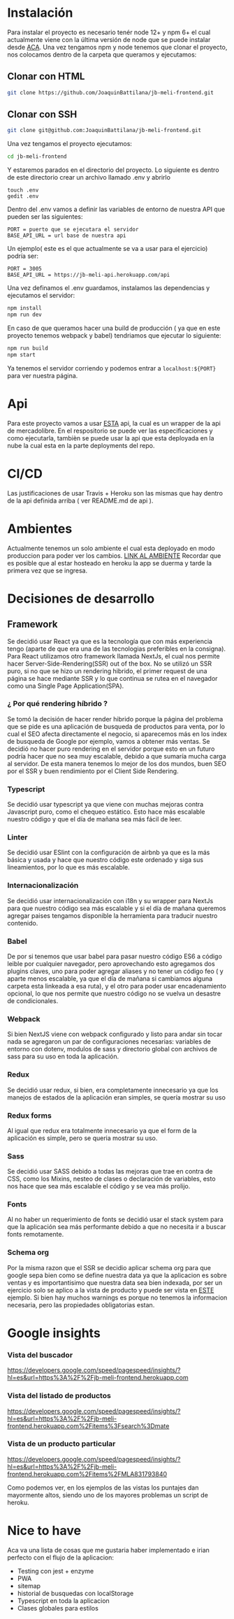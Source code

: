 # Instalación

Para instalar el proyecto es necesario tenér node 12+ y npm 6+ el cual actualmente viene con la última versión de node que se puede instalar desde [ACA](https://nodejs.org/en/).
Una vez tengamos npm y node tenemos que clonar el proyecto, nos colocamos dentro de la carpeta que queramos y ejecutamos:

## Clonar con HTML
```sh
git clone https://github.com/JoaquinBattilana/jb-meli-frontend.git
````

## Clonar con SSH
```sh
git clone git@github.com:JoaquinBattilana/jb-meli-frontend.git
```

Una vez tengamos el proyecto ejecutamos:
```sh
cd jb-meli-frontend
```
Y estaremos parados en el directorio del proyecto.
Lo siguiente es dentro de este directorio crear un archivo llamado .env y abrirlo
```
touch .env
gedit .env
````
Dentro del .env vamos a definir las variables de entorno de nuestra API que pueden ser las siguientes:
```code
PORT = puerto que se ejecutara el servidor
BASE_API_URL = url base de nuestra api
```
Un ejemplo( este es el que actualmente se va a usar para el ejercicio) podría ser:
```code
PORT = 3005
BASE_API_URL = https://jb-meli-api.herokuapp.com/api
```

Una vez definamos el .env guardamos, instalamos las dependencias y ejecutamos el servidor:
```bash
npm install
npm run dev
```

En caso de que queramos hacer una build de producción ( ya que en este proyecto tenemos webpack y babel) tendriamos que ejecutar lo siguiente:
```bash
npm run build
npm start
```
Ya tenemos el servidor corriendo y podemos entrar a `localhost:${PORT}` para ver nuestra página.

# Api
Para este proyecto vamos a usar [ESTA](https://github.com/JoaquinBattilana/jb-meli-api) api, la cual es un wrapper de la api de mercadolibre. En el respositorio se puede ver las especificaciones y como ejecutarla, tambièn se puede usar la api que esta deployada en la nube la cual esta en la parte deployments del repo.

# CI/CD

Las justificaciones de usar Travis + Heroku son las mismas que hay dentro de la api definida arriba ( ver README.md de api ).

# Ambientes

Actualmente tenemos un solo ambiente el cual esta deployado en modo produccion para poder ver los cambios.
[LINK AL AMBIENTE](https://jb-meli-frontend.herokuapp.com)
Recordar que es posible que al estar hosteado en heroku la app se duerma y tarde la primera vez que se ingresa.

# Decisiones de desarrollo

## Framework
Se decidió usar React ya que es la tecnología que con más experiencia tengo (aparte de que era una de las tecnologias preferibles en la consigna). Para React utilizamos otro framework llamada NextJs, el cual nos permite hacer Server-Side-Rendering(SSR) out of the box. No se utilizó un SSR puro, si no que se hizo un rendering hibrido, el primer request de una página se hace mediante SSR y lo que continua se rutea en el navegador como una Single Page Application(SPA).
### ¿ Por qué rendering híbrido ?
Se tomó la decisión de hacer render hibrido porque la página del problema que se pide es una aplicación de busqueda de productos para venta, por lo cual el SEO afecta directamente el negocio, si aparecemos más en los index de busqueda de Google por ejemplo, vamos a obtener más ventas. Se decidió no hacer puro rendering en el servidor porque esto en un futuro podría hacer que no sea muy escalable, debido a que sumaría mucha carga al servidor. De esta manera tenemos lo mejor de los dos mundos, buen SEO por el SSR y buen rendimiento por el Client Side Rendering.
### Typescript
Se decidió usar typescript ya que viene con muchas mejoras contra Javascript puro, como el chequeo estático. Esto hace más escalable nuestro código y que el día de mañana sea más fácil de leer.
### Linter
Se decidió usar ESlint con la configuración de airbnb ya que es la más básica y usada y hace que nuestro código este ordenado y siga sus lineamientos, por lo que es más escalable.
### Internacionalización
Se decidió usar internacionalización con i18n y su wrapper para NextJs para que nuestro código sea más escalable y si el día de mañana queremos agregar paises tengamos disponible la herramienta para traducir nuestro contenido.
### Babel
De por si tenemos que usar babel para pasar nuestro código ES6 a código leible por cualquier navegador, pero aprovechando esto agregamos dos plugins claves, uno para poder agregar aliases y no tener un código feo ( y aparte menos escalable, ya que el día de mañana si cambiamos alguna carpeta esta linkeada a esa ruta), y el otro para poder usar encadenamiento opcional, lo que nos permite que nuestro código no se vuelva un desastre de condicionales.
### Webpack
Si bien NextJS viene con webpack configurado y listo para andar sin tocar nada se agregaron un par de configuraciones necesarias: variables de entorno con dotenv, modulos de sass y directorio global con archivos de sass para su uso en toda la aplicación.
### Redux
Se decidió usar redux, si bien, era completamente innecesario ya que los manejos de estados de la aplicación eran simples, se quería mostrar su uso
### Redux forms
Al igual que redux era totalmente innecesario ya que el form de la aplicación es simple, pero se queria mostrar su uso.
### Sass
Se decidió usar SASS debido a todas las mejoras que trae en contra de CSS, como los Mixins, nesteo de clases o declaración de variables, esto nos hace que sea más escalable el código y se vea más prolijo.
### Fonts
Al no haber un requerimiento de fonts se decidió usar el stack system para que la aplicación sea más performante debido a que no necesita ir a buscar fonts remotamente.
### Schema org
Por la misma razon que el SSR se decidio aplicar schema org para que google sepa bien como se define nuestra data ya que la aplicacion es sobre ventas y es importantisimo que nuestra data sea bien indexada, por ser un ejercicio solo se aplico a la vista de producto y puede ser vista en [ESTE](https://search.google.com/structured-data/testing-tool/u/0/#url=https%3A%2F%2Fjb-meli-frontend.herokuapp.com%2Fitems%2FMLA793241006) ejemplo. Si bien hay muchos warnings es porque no tenemos la informacion necesaria, pero las propiedades obligatorias estan.

# Google insights

### Vista del buscador
https://developers.google.com/speed/pagespeed/insights/?hl=es&url=https%3A%2F%2Fjb-meli-frontend.herokuapp.com
### Vista del listado de productos
https://developers.google.com/speed/pagespeed/insights/?hl=es&url=https%3A%2F%2Fjb-meli-frontend.herokuapp.com%2Fitems%3Fsearch%3Dmate
### Vista de un producto particular
https://developers.google.com/speed/pagespeed/insights/?hl=es&url=https%3A%2F%2Fjb-meli-frontend.herokuapp.com%2Fitems%2FMLA831793840

Como podemos ver, en los ejemplos de las vistas los puntajes dan mayormente altos, siendo uno de los mayores problemas un script de heroku.

# Nice to have

Aca va una lista de cosas que me gustaria haber implementado e irian perfecto con el flujo de la aplicacion:

- Testing con jest + enzyme
- PWA
- sitemap
- historial de busquedas con localStorage
- Typescript en toda la aplicacion
- Clases globales para estilos

